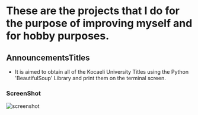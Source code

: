 # These are the projects that I do for the purpose of improving myself and for hobby purposes.
## AnnouncementsTitles
* It is aimed to obtain all of the Kocaeli University Titles using the Python 'BeautifulSoup' Library and print them on the terminal screen.
### ScreenShot
![screenshot](https://github.com/berkay-c/Python_WorkShops/blob/main/PythonWebScraping/AnnouncementsTitles/SS/Screenshot%20from%202021-07-22%2019-50-59.png?raw=true)
